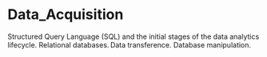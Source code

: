 # Data_Acquisition
 Structured Query Language (SQL) and the initial stages of the data analytics lifecycle. Relational databases. Data transference. Database manipulation.
